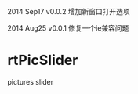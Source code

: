 
2014 Sep17 v0.0.2 增加新窗口打开选项

2014 Aug25 v0.0.1 修复一个ie兼容问题

rtPicSlider
===========

pictures slider
